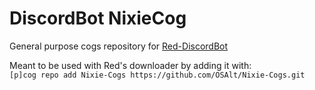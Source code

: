 # DiscordBot NixieCog

General purpose cogs repository for [Red-DiscordBot](https://github.com/Twentysix26/Red-DiscordBot)

Meant to be used with Red's downloader by adding it with:  
`[p]cog repo add Nixie-Cogs https://github.com/OSAlt/Nixie-Cogs.git`
